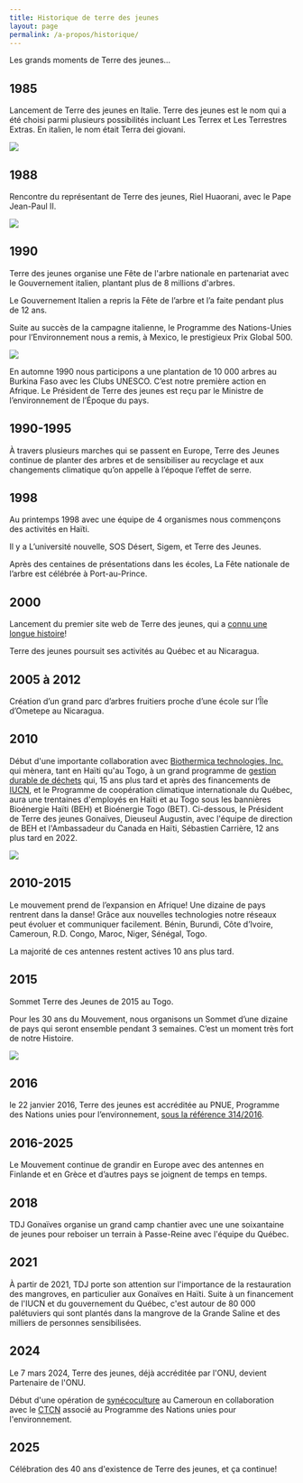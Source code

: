 ```yaml
---
title: Historique de terre des jeunes
layout: page
permalink: /a-propos/historique/
---
```


Les grands moments de Terre des jeunes...

1985
-----

Lancement de Terre des jeunes en Italie. Terre des jeunes est le nom qui a été choisi parmi plusieurs possibilités incluant Les Terrex et Les Terrestres Extras. En italien, le nom était Terra dei giovani.

<img src="/media/placeholder__.jpg">

1988
-----

Rencontre du représentant de Terre des jeunes, Riel Huaorani, avec le Pape Jean-Paul II.

<img src="/media/placeholder__.jpg">

1990
-----

Terre des jeunes organise une Fête de l'arbre nationale en partenariat avec le Gouvernement italien, plantant plus de 8 millions d'arbres.

Le Gouvernement Italien a repris la Fête de l’arbre et l’a faite pendant plus de 12 ans.

Suite au succès de la campagne italienne, le Programme des Nations-Unies pour l’Environnement nous a remis, à Mexico, le prestigieux Prix Global 500.

<img src="/media/placeholder__.jpg">

En automne 1990 nous participons a une plantation de 10 000 arbres au Burkina Faso avec les Clubs UNESCO. C’est notre première action en Afrique. Le Président de Terre des jeunes est reçu par le Ministre de l’environnement de l’Époque du pays.

1990-1995
-----

À travers plusieurs marches qui se passent en Europe, Terre des Jeunes continue de planter des arbres et de sensibiliser au recyclage et aux changements climatique qu’on appelle à l’époque l’effet de serre.

1998
-----

Au printemps 1998 avec une équipe de 4 organismes nous commençons des activités en Haïti.

Il y a L’université nouvelle, SOS Désert, Sigem, et Terre des Jeunes.

Après des centaines de présentations dans les écoles, La Fête nationale de l’arbre est célébrée à Port-au-Prince.

2000
-----

Lancement du premier site web de Terre des jeunes, qui a [connu une longue histoire](/articles/2024/08/28/le_site_web_de_terre_des_jeunes_une_courte_histoire_technique.html)!

Terre des jeunes poursuit ses activités au Québec et au Nicaragua.

2005 à 2012
-----

Création d’un grand parc d’arbres fruitiers proche d’une école sur l’Île d’Ometepe au Nicaragua.

2010
-----

Début d'une importante collaboration avec [Biothermica technologies, Inc.](https://www.biothermica.com) qui mènera, tant en Haïti qu'au Togo, à un grand programme de [gestion durable de déchets](/dechets/) qui, 15 ans plus tard et après des financements de [IUCN](https://iucn.org), et le Programme de coopération climatique internationale du Québec, aura une trentaines d'employés en Haïti et au Togo sous les bannières Bioénergie Haïti (BEH) et Bioénergie Togo (BET). Ci-dessous, le Président de Terre des jeunes Gonaïves, Dieuseul Augustin, avec l'équipe de direction de BEH et l'Ambassadeur du Canada en Haïti, Sébastien Carrière, 12 ans plus tard en 2022.

<img src="/media/placeholder__.jpg">

2010-2015
-----

Le mouvement prend de l’expansion en Afrique! Une dizaine de pays rentrent dans la danse! Grâce aux nouvelles technologies notre réseaux peut évoluer et communiquer facilement. Bénin, Burundi, Côte d’Ivoire, Cameroun, R.D. Congo, Maroc, Niger, Sénégal, Togo.

La majorité de ces antennes restent actives 10 ans plus tard.

2015
-----

Sommet Terre des Jeunes de 2015 au Togo.

Pour les 30 ans du Mouvement, nous organisons un Sommet d’une dizaine de pays qui seront ensemble pendant 3 semaines. C’est un moment très fort de notre Histoire.

<img src="/media/placeholder__.jpg">

2016
-----

le 22 janvier 2016, Terre des jeunes est accréditée au PNUE, Programme des Nations unies pour l’environnement, [sous la référence 314/2016](/media/unep-accreditation_notification_letter.pdf).

2016-2025
-----

Le Mouvement continue de grandir en Europe avec des antennes en Finlande et en Grèce et d’autres pays se joignent de temps en temps.

2018
-----

TDJ Gonaïves organise un grand camp chantier avec une une soixantaine de jeunes pour reboiser un terrain à Passe-Reine avec l'équipe du Québec.

2021
-----

À partir de 2021, TDJ porte son attention sur l'importance  de la restauration des mangroves, en particulier aux Gonaïves en Haïti. Suite à un financement de l'IUCN et du gouvernement du Québec, c'est autour de 80 000 palétuviers qui sont plantés dans la mangrove de la Grande Saline et des milliers de personnes sensibilisées.

2024
-----

Le 7 mars 2024, Terre des jeunes, déjà accréditée par l'ONU, devient Partenaire de l'ONU.

Début d'une opération de [synécoculture](/synecoculture/) au Cameroun en collaboration avec le [CTCN](https://www.ctc-n.org) associé au Programme des Nations unies pour l'environnement.

2025
-----

Célébration des 40 ans d'existence de Terre des jeunes, et ça continue!
